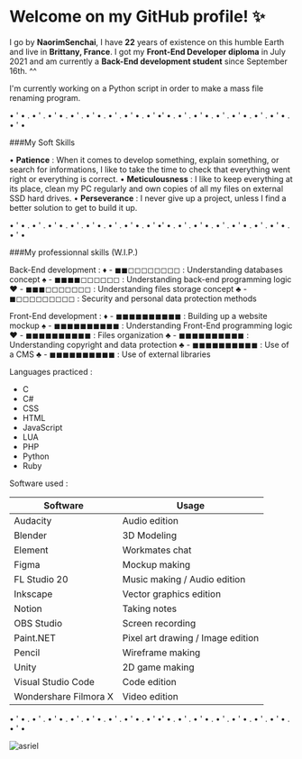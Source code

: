 # Welcome on my GitHub profile! ✨


I go by **NaorimSenchai**, I have **22** years of existence on this humble Earth and live in **Brittany, France**.
I got my **Front-End Developer diploma** in July 2021 and am currently a **Back-End development student** since September 16th. ^^

I'm currently working on a Python script in order to make a mass file renaming program.

• ' • . • ' . • ' • . • ' . • ' • . • ' . • ' • . • ' •' • . • ' . • ' • . • ' . • ' • . • ' . • ' • . • ' •



###My Soft Skills

• **Patience** : When it comes to develop something, explain something, or search for informations, I like to take the time to check that everything went right or everything is correct.
• **Meticulousness** : I like to keep everything at its place, clean my PC regularly and own copies of all my files on external SSD hard drives.
• **Perseverance** : I never give up a project, unless I find a better solution to get to build it up.



• ' • . • ' . • ' • . • ' . • ' • . • ' . • ' • . • ' •' • . • ' . • ' • . • ' . • ' • . • ' . • ' • . • ' •



###My professionnal skills (W.I.P.)


Back-End development :
♦ - ◼◼◻◻◻◻◻◻◻◻ : Understanding databases concept
♠ - ◼◼◼◼◻◻◻◻◻◻ : Understanding back-end programming logic
♥ - ◼◼◼◻◻◻◻◻◻◻ : Understanding files storage concept
♣ - ◼◻◻◻◻◻◻◻◻◻ : Security and personal data protection methods

Front-End development :
♦ - ◼◼◼◼◼◼◼◼◼◼ : Building up a website mockup
♠ - ◼◼◼◼◼◼◼◼◼◼ : Understanding Front-End programming logic
♥ - ◼◼◼◼◼◼◼◼◼◼ : Files organization
♣ - ◼◼◼◼◼◼◼◼◼◼ : Understanding copyright and data protection
♣ - ◼◼◼◼◼◼◼◼◼◼ : Use of a CMS
♣ - ◼◼◼◼◼◼◼◼◼◼ : Use of external libraries

Languages practiced :
- C
- C#
- CSS
- HTML
- JavaScript
- LUA
- PHP
- Python
- Ruby

Software used :

| Software | Usage |
| ----------- | ----------- |
| Audacity | Audio edition |
| Blender | 3D Modeling |
| Element | Workmates chat |
| Figma | Mockup making |
| FL Studio 20 | Music making / Audio edition |
| Inkscape | Vector graphics edition |
| Notion | Taking notes |
| OBS Studio | Screen recording |
| Paint.NET | Pixel art drawing / Image edition |
| Pencil | Wireframe making |
| Unity | 2D game making |
| Visual Studio Code | Code edition |
| Wondershare Filmora X | Video edition |



• ' • . • ' . • ' • . • ' . • ' • . • ' . • ' • . • ' •' • . • ' . • ' • . • ' . • ' • . • ' . • ' • . • ' •



![asriel](https://images.unsplash.com/photo-1548247416-ec66f4900b2e?ixid=MnwxMjA3fDB8MHxwaG90by1wYWdlfHx8fGVufDB8fHx8&ixlib=rb-1.2.1&auto=format&fit=crop&w=720&q=80)

<!--
**NaorimSenchai/NaorimSenchai** is a ✨ _special_ ✨ repository because its `README.md` (this file) appears on your GitHub profile.

Here are some ideas to get you started:

- 🔭 I’m currently working on ...
- 🌱 I’m currently learning ...
- 👯 I’m looking to collaborate on ...
- 🤔 I’m looking for help with ...
- 💬 Ask me about ...
- 📫 How to reach me: ...
- 😄 Pronouns: ...
- ⚡ Fun fact: ...
-->
